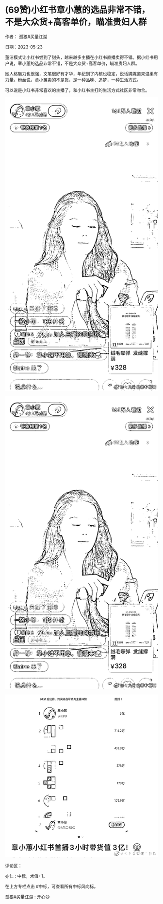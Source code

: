 
# (69赞)小红书章小蕙的选品非常不错，不是大众货+高客单价，瞄准贵妇人群

作者：  孤狼#买量江湖

日期：2023-05-23

董洁模式让小红书尝到了甜头，越来越多主播在小红书直播卖得不错。据小红书用户说，章小蕙的选品非常不错，不是大众货+高客单价，瞄准贵妇人群。

她人格魅力也很强，文笔很好有才华，年纪到了内核也稳定，说话娓娓道来温柔有力量。粉丝说，章小蕙卖的不是货，是一种品味、追梦，一种生活方式。

可以说是小红书非常喜欢的主播了，和小红书主打的生活方式社区非常吻合。

![](img/xhs-baokuan_0143.png)

 

 

![](img/xhs-baokuan_0146.png)

 

 

![](img/xhs-baokuan_0151.png)

评论区：

亦仁 : 中标，术值+1。

在上方专栏点击 #中标，可查看所有中标风向标。

孤狼#买量江湖 : 开心😃

 

 
